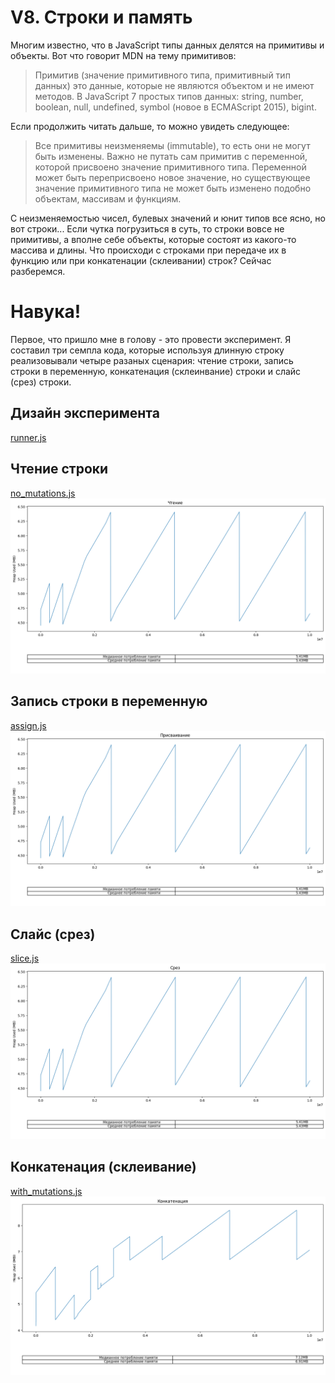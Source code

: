 # V8. Строки и память

Многим известно, что в JavaScript типы данных делятся на примитивы и объекты. Вот что говорит MDN на тему примитивов:

> Примитив (значение примитивного типа, примитивный тип данных) это данные, которые не являются объектом и не имеют методов. В JavaScript 7 простых типов данных: string, number, boolean, null, undefined, symbol (новое в ECMAScript 2015), bigint.

Если продолжить читать дальше, то можно увидеть следующее:

> Все примитивы неизменяемы (immutable), то есть они не могут быть изменены. Важно не путать сам примитив с переменной, которой присвоено значение примитивного типа. Переменной может быть переприсвоено новое значение, но существующее значение примитивного типа не может быть изменено подобно объектам, массивам и функциям.

С неизменяемостью чисел, булевых значений и юнит типов все ясно, но вот строки... Если чутка погрузиться в суть, то строки вовсе не примитивы, а вполне себе объекты, которые состоят из какого-то массива и длины. Что происходи с строками при передаче их в функцию или при конкатенации (склеивании) строк? Сейчас разберемся.

# Навука!
Первое, что пришло мне в голову - это провести эксперимент. Я составил три семпла кода, которые используя длинную строку реализовывали четыре разаных сценария: чтение строки, запись строки в переменную, конкатенация (склеинвание) строки и слайс (срез) строки.

## Дизайн эксперимента
[runner.js](tests/runner.js)

## Чтение строки
[no_mutations.js](tests/no_mutations.js)
![Гафик для случая чтения](pics/reading.png)

## Запись строки в переменную
[assign.js](tests/assign.js)
![Гафик для случая чтения](pics/assign.png)

## Слайс (срез)
[slice.js](tests/slice.js)
![Гафик для случая чтения](pics/slice.png)

## Конкатенация (склеивание)
[with_mutations.js](tests/with_mutations.js)
![Гафик для случая чтения](pics/concat.png)
